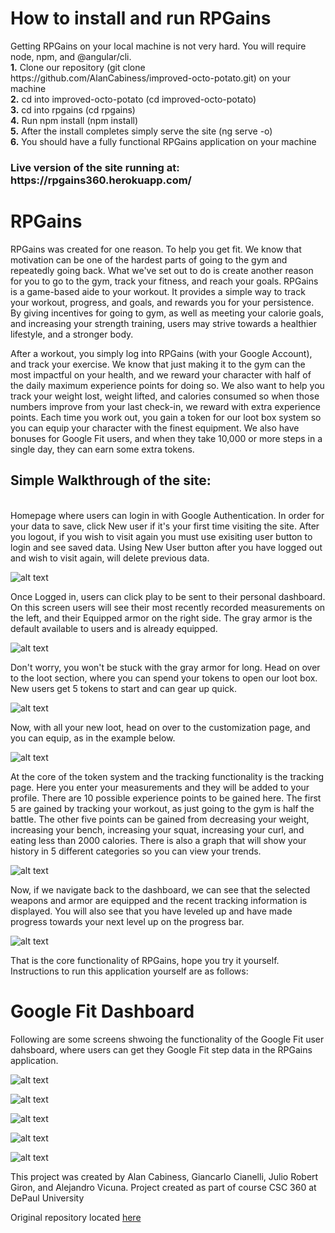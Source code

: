 <h1>How to install and run RPGains</h1>
Getting RPGains on your local machine is not very hard. 
You will require node, npm, and @angular/cli.<br>
<b>1.</b> Clone our repository (git clone https://github.com/AlanCabiness/improved-octo-potato.git) on your machine <br>
<b>2.</b> cd into improved-octo-potato (cd improved-octo-potato)<br>
<b>3.</b> cd into rpgains (cd rpgains)<br>
<b>4.</b> Run npm install (npm install)<br>
<b>5.</b> After the install completes simply serve the site (ng serve -o)<br>
<b>6.</b> You should have a fully functional RPGains application on your machine <br>

<h3>Live version of the site running at: https://rpgains360.herokuapp.com/</h3>

# RPGains
RPGains was created for one reason. To help you get fit. We know that motivation can be one of the hardest parts of going to the gym and repeatedly going back. What we've set out to do is create another reason for you to go to the gym, track your fitness, and reach your goals. RPGains is a game-based aide to your workout. It provides a simple way to track your workout, progress, and goals, and rewards you for your persistence. By giving incentives for going to gym, as well as meeting your calorie goals, and increasing your strength training, users may strive towards a healthier lifestyle, and a stronger body.

After a workout, you simply log into RPGains (with your Google Account), and track your exercise. We know that just making it to the gym can the most impactful on your health, and we reward your character with  half of the daily maximum experience points for doing so. We also want to help you track your weight lost, weight lifted, and calories consumed so when those numbers improve from your last check-in, we reward with extra experience points. Each time you work out, you gain a token for our loot box system so you can equip your character with the finest equipment. We also have bonuses for Google Fit users, and when they take 10,000 or more steps in a single day, they can earn some extra tokens.

<h2><b>Simple Walkthrough of the site:</b></h2><br>
Homepage where users can login in with Google Authentication. In order for your data to save, click New user if it's your first time visiting the site. After you logout, if you wish to visit again you must use exisiting user button to login and see saved data. Using New User button after you have logged out and wish to visit again, will delete previous data.

![alt text](https://i.imgur.com/YD2YmM1.jpg)

Once Logged in, users can click play to be sent to their personal dashboard. On this screen users will see their most recently recorded measurements on the left, and their Equipped  armor on the right side. The gray armor is the default available to users and is already equipped.

![alt text](https://i.imgur.com/BLB7DyK.png)

Don't worry, you won't be stuck with the gray armor for long. Head on over to the loot section, where you can spend your tokens to open our loot box. New users get 5 tokens to start and can gear up quick.

![alt text](https://i.gyazo.com/f015deb3fdf45350f59d58caa040f9ea.gif)

Now, with all your new loot, head on over to the customization page, and you can equip, as in the example below.

![alt text](https://i.gyazo.com/d35b9a805436a53b0dc9faf7eb387c36.gif)

At the core of the token system and the tracking functionality is the tracking page. Here you enter your measurements and they will be added to your profile.  There are 10 possible experience points to be gained here. The first 5 are gained by tracking your workout, as just going to the gym is half the battle. The other five points can be gained from decreasing your weight, increasing your bench, increasing your squat, increasing your curl, and eating less than 2000 calories. There is also a graph that will show your history in 5 different categories so you can view your trends.

![alt text](https://i.imgur.com/f208aNM.png)

Now, if we navigate back to the dashboard, we can see that the selected weapons and armor are equipped and the recent tracking information is displayed. You will also see that you have leveled up and have made progress towards your next level up on the progress bar.

![alt text](https://i.imgur.com/zZDeDpT.png)

That is the core functionality of RPGains, hope you try it yourself.
Instructions to run this application yourself are as follows:




<h1>Google Fit Dashboard</h1>
Following are some screens shwoing the functionality of the Google Fit user dahsboard, where users can get they Google Fit step data in the RPGains application.

![alt text](https://i.imgur.com/XowoBL9.png)

![alt text](https://i.imgur.com/lUt1kB8.png)

![alt text](https://i.imgur.com/28dqyqm.png)

![alt text](https://i.imgur.com/0LUdUdH.png)

![alt text](https://i.imgur.com/rtVTWRN.png)


This project was created by Alan Cabiness, Giancarlo Cianelli, Julio Robert Giron, and Alejandro Vicuna.
Project created as part of course CSC 360 at DePaul University

Original repository located <a href="https://github.com/AlanCabiness/improved-octo-potato">here</a>
